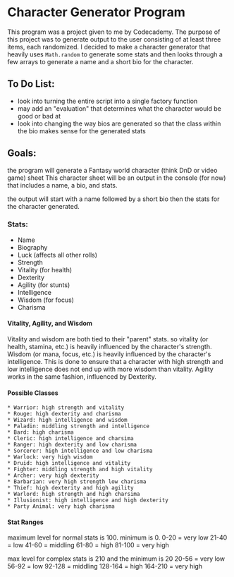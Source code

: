 # Character Generator Program
This program was a project given to me by Codecademy. The purpose of this project was to generate output to the user consisting of at least three items, each randomized. I decided to make a character generator that heavily uses `Math.random` to generate some stats and then looks through a few arrays to generate a name and a short bio for the character.

## To Do List:
  * look into turning the entire script into a single factory function
  * may add an "evaluation" that determines what the character would be good or bad at
  * look into changing the way bios are generated so that the class within the bio makes sense for the generated stats

## Goals:
the program will generate a Fantasy world character (think DnD or video game) sheet
This character sheet will be an output in the console (for now) that includes a name, a bio, and stats.

the output will start with a name followed by a short bio then the stats for the character generated.

### Stats:
  * Name
  * Biography
  * Luck (affects all other rolls)
  * Strength
  * Vitality (for health)
  * Dexterity
  * Agility (for stunts)
  * Intelligence
  * Wisdom (for focus)
  * Charisma

  #### Vitality, Agility, and Wisdom
  Vitality and wisdom are both tied to their "parent" stats. so vitality (or health, stamina, etc.) is heavily influenced by the character's strength. Wisdom (or mana, focus, etc.) is heavily influenced by the character's intelligence. This is done to ensure that a character with high strength and low intelligence does not end up with more wisdom than vitality. Agility works in the same fashion, influenced by Dexterity.

  #### Possible Classes
    * Warrior: high strength and vitality
    * Rouge: high dexterity and charisma
    * Wizard: high intelligence and wisdom
    * Paladin: middling strength and intelligence
    * Bard: high charisma
    * Cleric: high intelligence and charsima
    * Ranger: high dexterity and low charisma
    * Sorcerer: high intelligence and low charisma
    * Warlock: very high wisdom
    * Druid: high intelligence and vitality
    * Fighter: middling strength and high vitality
    * Archer: very high dexterity
    * Barbarian: very high strength low charisma
    * Thief: high dexterity and high agility
    * Warlord: high strength and high charsima
    * Illusionist: high intelligence and high dexterity
    * Party Animal: very high charisma

#### Stat Ranges
  maximum level for normal stats is 100. minimum is 0.
  0-20 = very low
  21-40 = low
  41-60 = middling
  61-80 = high
  81-100 = very high

  max level for complex stats is 210 and the minimum is 20
  20-56 = very low
  56-92 = low
  92-128 = middling
  128-164 = high
  164-210 = very high